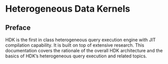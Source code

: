 # Heterogeneous Data Kernels

## Preface
HDK is the first in class heterogeneous query execution engine with JIT compilation capability. It is built on 
top of extensive research. This documentation covers the rationale of the overall HDK architecture and the basics
of HDK’s heterogeneous query execution and related topics.


